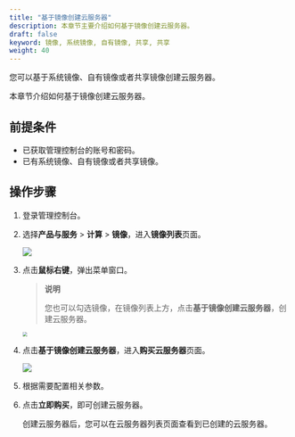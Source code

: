 ```yaml
---
title: "基于镜像创建云服务器"
description: 本章节主要介绍如何基于镜像创建云服务器。
draft: false
keyword: 镜像, 系统镜像, 自有镜像, 共享, 共享
weight: 40
---
```


您可以基于系统镜像、自有镜像或者共享镜像创建云服务器。

本章节介绍如何基于镜像创建云服务器。

## 前提条件

- 已获取管理控制台的账号和密码。
- 已有系统镜像、自有镜像或者共享镜像。

## 操作步骤

1. 登录管理控制台。

2. 选择**产品与服务** > **计算** > **镜像**，进入**镜像列表**页面。

   ![](/compute/vm/_images/vm_images_list.png)

3. 点击**鼠标右键**，弹出菜单窗口。

   > **说明**
   >
   > 您也可以勾选镜像，在镜像列表上方，点击**基于镜像创建云服务器**，创建云服务器。

   <img src="/compute/vm/_images/vm_image_vm.png" style="zoom:50%;" />

4. 点击**基于镜像创建云服务器**，进入**购买云服务器**页面。

   ![](/compute/vm/_images/vm_image_buy_vm.png)

5. 根据需要配置相关参数。

6. 点击**立即购买**，即可创建云服务器。

   创建云服务器后，您可以在云服务器列表页面查看到已创建的云服务器。
